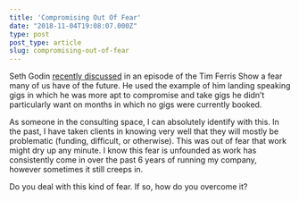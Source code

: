 ```yaml
---
title: 'Compromising Out Of Fear'
date: "2018-11-04T19:08:07.000Z"
type: post 
post_type: article
slug: compromising-out-of-fear
---
```

Seth Godin [recently discussed](https://overcast.fm/+Kebvif_ik) in an episode of the Tim Ferris Show a fear many of us have of the future. He used the example of him landing speaking gigs in which he was more apt to compromise and take gigs he didn’t particularly want on months in which no gigs were currently booked. 

As someone in the consulting space, I can absolutely identify with this. In the past, I have taken clients in knowing very well that they will mostly be problematic (funding, difficult, or otherwise). This was out of fear that work might dry up any minute. I know this fear is unfounded as work has consistently come in over the past 6 years of running my company, however sometimes it still creeps in. 

Do you deal with this kind of fear. If so, how do you overcome it? 
